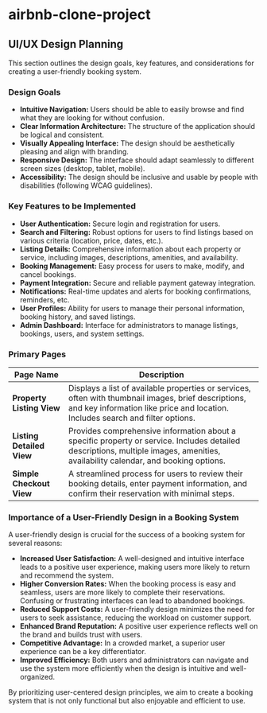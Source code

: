 # airbnb-clone-project
## UI/UX Design Planning

This section outlines the design goals, key features, and considerations for creating a user-friendly booking system.

### Design Goals

* **Intuitive Navigation:** Users should be able to easily browse and find what they are looking for without confusion.
* **Clear Information Architecture:** The structure of the application should be logical and consistent.
* **Visually Appealing Interface:** The design should be aesthetically pleasing and align with branding.
* **Responsive Design:** The interface should adapt seamlessly to different screen sizes (desktop, tablet, mobile).
* **Accessibility:** The design should be inclusive and usable by people with disabilities (following WCAG guidelines).

### Key Features to be Implemented

* **User Authentication:** Secure login and registration for users.
* **Search and Filtering:** Robust options for users to find listings based on various criteria (location, price, dates, etc.).
* **Listing Details:** Comprehensive information about each property or service, including images, descriptions, amenities, and availability.
* **Booking Management:** Easy process for users to make, modify, and cancel bookings.
* **Payment Integration:** Secure and reliable payment gateway integration.
* **Notifications:** Real-time updates and alerts for booking confirmations, reminders, etc.
* **User Profiles:** Ability for users to manage their personal information, booking history, and saved listings.
* **Admin Dashboard:** Interface for administrators to manage listings, bookings, users, and system settings.

### Primary Pages

| Page Name             | Description                                                                                                                                                              |
| --------------------- | ------------------------------------------------------------------------------------------------------------------------------------------------------------------------ |
| **Property Listing View** | Displays a list of available properties or services, often with thumbnail images, brief descriptions, and key information like price and location. Includes search and filter options. |
| **Listing Detailed View** | Provides comprehensive information about a specific property or service. Includes detailed descriptions, multiple images, amenities, availability calendar, and booking options. |
| **Simple Checkout View** | A streamlined process for users to review their booking details, enter payment information, and confirm their reservation with minimal steps.                             |

### Importance of a User-Friendly Design in a Booking System

A user-friendly design is crucial for the success of a booking system for several reasons:

* **Increased User Satisfaction:** A well-designed and intuitive interface leads to a positive user experience, making users more likely to return and recommend the system.
* **Higher Conversion Rates:** When the booking process is easy and seamless, users are more likely to complete their reservations. Confusing or frustrating interfaces can lead to abandoned bookings.
* **Reduced Support Costs:** A user-friendly design minimizes the need for users to seek assistance, reducing the workload on customer support.
* **Enhanced Brand Reputation:** A positive user experience reflects well on the brand and builds trust with users.
* **Competitive Advantage:** In a crowded market, a superior user experience can be a key differentiator.
* **Improved Efficiency:** Both users and administrators can navigate and use the system more efficiently when the design is intuitive and well-organized.

By prioritizing user-centered design principles, we aim to create a booking system that is not only functional but also enjoyable and efficient to use.
